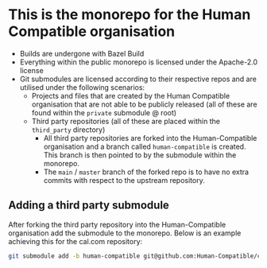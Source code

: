 # This is the monorepo for the Human Compatible organisation

- Builds are undergone with Bazel Build
- Everything within the public monorepo is licensed under the Apache-2.0
  license
- Git submodules are licensed according to their respective repos and are
  utilised under the following scenarios:
  - Projects and files that are created by the Human Compatible organisation
    that are not able to be publicly released (all of these are found within
    the `private` submodule @ root)
  - Third party repositories (all of these are placed within the `third_party`
    directory)
    - All third party repositories are forked into the Human-Compatible
      organisation and a branch called `human-compatible` is created. This
      branch is then pointed to by the submodule within the monorepo.
    - The `main` / `master` branch of the forked repo is to have no extra
      commits with respect to the upstream repository.

## Adding a third party submodule

After forking the third party repository into the Human-Compatible organisation
add the submodule to the monorepo. Below is an example achieving this for the cal.com repository:

```bash
git submodule add -b human-compatible git@github.com:Human-Compatible/cal.com.git third_party/cal.com
```
